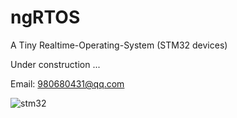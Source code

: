 # ngRTOS
A Tiny Realtime-Operating-System (STM32 devices)

Under construction ...

Email: 980680431@qq.com


![stm32](https://user-images.githubusercontent.com/28725147/211881021-549a4bdc-c3e2-4581-9ccc-b195aa9f7f2e.jpg)
